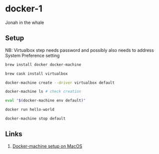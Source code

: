 # docker-1

Jonah in the whale

## Setup

NB: Virtualbox step needs password and possibly also needs to address System Preference setting

```zsh
brew install docker docker-machine

brew cask install virtualbox

docker-machine create --driver virtualbox default

docker-machine ls # check creation

eval "$(docker-machine env default)"

docker run hello-world

docker-machine stop default
```

## Links

1. [Docker-machine setup on MacOS](https://medium.com/crowdbotics/a-complete-one-by-one-guide-to-install-docker-on-your-mac-os-using-homebrew-e818eb4cfc3)
